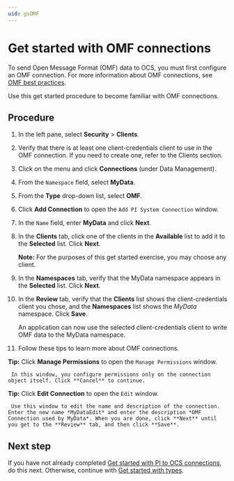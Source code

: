 ```yaml
---
uid: gsOMF
---
```


# Get started with OMF connections

To send Open Message Format (OMF) data to OCS, you must first configure an OMF connection. For more information about OMF connections, see [OMF best practices](xref:bpOMFConnection).

Use this get started procedure to become familiar with OMF connections.

## Procedure

1. In the left pane, select **Security** > **Clients**.

3. Verify that there is at least one client-credentials client to use in the OMF connection. If you need to create one, refer to the Clients section.

4.  Click on the menu and click **Connections** (under Data Management).

5.  From the `Namespace` field, select **MyData**.

6.  From the **Type** drop-down list, select **OMF**.

7.  Click **Add Connection** to open the `Add PI System Connection` window.

8.  In the `Name` field, enter **MyData** and click **Next**.

9.  In the **Clients** tab, click one of the clients in the **Available** list to add it
    to the **Selected** list. Click **Next**.

    **Note:** For the purposes of this get started exercise, you may choose any client.

10. In the **Namespaces** tab, verify that the MyData namespace appears in the
    **Selected** list. Click **Next**.

11. In the **Review** tab, verify that the **Clients** list shows the client-credentials
    client you chose, and the **Namespaces** list shows the *MyData* namespace.
    Click **Save**.

    An application can now use the selected client-credentials client to write OMF data to the MyData namespace.

12. Follow these tips to learn more about OMF connections.

  **Tip:** Click **Manage Permissions** to open the `Manage Permissions` window.

     In this window, you configure permissions only on the connection object itself. Click **Cancel** to continue.

 **Tip:** Click **Edit Connection** to open the `Edit` window.

     Use this window to edit the name and description of the connection. Enter the new name *MyDataEdit* and enter the description *OMF Connection used by MyData*. When you are done, click **Next** until you get to the **Review** tab, and then click **Save**.

## Next step

If you have not already completed [Get started with PI to OCS connections](xref:gsPItoOCS), do this next. Otherwise, continue with [Get started with types](xref:gsTypes).

